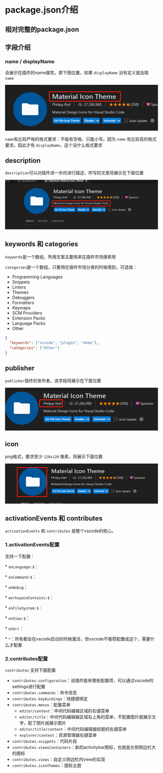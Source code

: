 # package.json介绍

## 相对完整的package.json



## 字段介绍

### name / displayName

会展示在插件的name属性，即下图位置，如果 `displayName` 没有定义就会取 `name`

![image-20250121161126833](img/image-20250121161126833.png)

`name`有比较严格的格式要求：不能有空格、只能小写。因为 `name` 有比较高的格式要求。因此才有 `displayName`，这个没什么格式要求

## description

`description`可以对插件进一步的进行描述，所写的文案将展示在下面位置

![image-20250121161412642](img/image-20250121161412642.png)

## keywords 和 categories

`keywords`是一个数组，所用文案主要用来在插件市场搜索用

`categories`是一个数组，只要用在插件市场分类的时候用到，可选值：

* Programming Languages
* Snippets
* Linters
* Themes
* Debuggers
* Formatters
* Keymaps
* SCM Providers
* Extension Packs
* Language Packs
* Other

```json
{
  "keywords": ["vscode", "plugin", "demo"],
  "categories": ["Other"]
}
```

## publisher

`publisher`插件的发布者，该字段将展示在下面位置

![image-20250121161657423](img/image-20250121161657423.png)

## icon

png格式，要求至少 `128x128` 像素，将展示下面位置

![image-20250121162050162](img/image-20250121162050162.png)

## activationEvents 和 contributes

`activationEvents` 和 `contributes` 是整个vscode的核心。

### 1.activationEvents配置

支持一下配置：

\* `onLanguage:$`：

\* `onCommand:$`：

\* `onDebug`：

\* `workspaceContains:$`：

\* `onFileSystem:$`：

\* `onView:$`：

\* `onUri`：

\* `*`：所有都会在vscode启动的时候激活，但vscode不推荐配置成这个，需要什么才配置

### 2.contributes配置

`contributes` 支持下面配置

* `contributes.configuration`：该插件能有哪些配置项，可以通过vscode的settings进行配置
* `contributes.commands`：命令信息
* `contributes.keybindings`：快捷键绑定
* `contributes.menus`：配置菜单
  * `editor/context`：中间代码编辑区域的右键菜单
  * `editor/title`：中间代码编辑器区域右上角的菜单，不配置图片就展示文字，配了图片就展示图片
  * `editor/title/context`：中间代码编辑器标题的右键菜单
  * `explorer/context`：资源管理器右键菜单
* `contributes.snippets`：代码片段
* `contributes.viewsContainers`：新的activitybar图标，也就是左侧侧边栏大的图标
* `contributes.views`：自定义侧边栏内view的实现
* `contributes.iconThemes`：图标主题

```json

```



